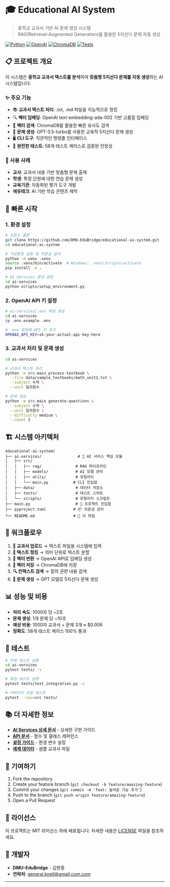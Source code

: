 # 🎓 Educational AI System

> 중학교 교과서 기반 AI 문제 생성 시스템  
> RAG(Retrieval-Augmented Generation)를 활용한 5지선다 문제 자동 생성

[![Python](https://img.shields.io/badge/Python-3.11+-blue.svg)](https://python.org)
[![OpenAI](https://img.shields.io/badge/OpenAI-GPT--3.5-green.svg)](https://openai.com)
[![ChromaDB](https://img.shields.io/badge/ChromaDB-Vector%20DB-orange.svg)](https://chromadb.com)
[![Tests](https://img.shields.io/badge/Tests-58%20passed-brightgreen.svg)](https://pytest.org)

## 📋 프로젝트 개요

이 시스템은 **중학교 교과서 텍스트를 분석**하여 **맞춤형 5지선다 문제를 자동 생성**하는 AI 시스템입니다.

### ✨ 주요 기능

- 📚 **교과서 텍스트 처리**: .txt, .md 파일을 지능적으로 청킹
- 🔍 **벡터 임베딩**: OpenAI text-embedding-ada-002 기반 고품질 임베딩
- 💾 **벡터 검색**: ChromaDB를 활용한 빠른 유사도 검색
- 🧠 **문제 생성**: GPT-3.5-turbo를 사용한 교육적 5지선다 문제 생성
- 🖥️ **CLI 도구**: 직관적인 명령줄 인터페이스
- 🧪 **완전한 테스트**: 58개 테스트 케이스로 검증된 안정성

### 🎯 사용 사례

- **교사**: 교과서 내용 기반 맞춤형 문제 출제
- **학생**: 특정 단원에 대한 연습 문제 생성
- **교육기관**: 자동화된 평가 도구 개발
- **에듀테크**: AI 기반 학습 콘텐츠 제작

## 🚀 빠른 시작

### 1. 환경 설정

```bash
# 저장소 클론
git clone https://github.com/DMU-EduBridge/educational-ai-system.git
cd educational-ai-system

# 가상환경 설정 및 의존성 설치
python -m venv .venv
source .venv/bin/activate  # Windows: .venv\Scripts\activate
pip install -e .

# AI Services 환경 설정
cd ai-services
python scripts/setup_environment.py
```

### 2. OpenAI API 키 설정

```bash
# ai-services/.env 파일 생성
cd ai-services
cp .env.example .env

# .env 파일에 API 키 추가
OPENAI_API_KEY=sk-your-actual-api-key-here
```

### 3. 교과서 처리 및 문제 생성

```bash
cd ai-services

# 교과서 텍스트 처리
python -m src.main process-textbook \
  --file data/sample_textbooks/math_unit1.txt \
  --subject 수학 \
  --unit 일차함수

# 문제 생성
python -m src.main generate-questions \
  --subject 수학 \
  --unit 일차함수 \
  --difficulty medium \
  --count 3
```

## 🏗️ 시스템 아키텍처

```
educational-ai-system/
├── ai-services/                # 🎯 AI 서비스 핵심 모듈
│   ├── src/
│   │   ├── rag/               # RAG 파이프라인
│   │   ├── models/            # AI 모델 관리
│   │   ├── utils/             # 유틸리티
│   │   └── main.py           # CLI 진입점
│   ├── data/                  # 데이터 저장소
│   ├── tests/                 # 테스트 스위트
│   └── scripts/               # 유틸리티 스크립트
├── main.py                    # 📍 프로젝트 진입점
├── pyproject.toml            # 📦 의존성 관리
└── README.md                 # 📖 이 파일
```

## 🔄 워크플로우

1. **📝 교과서 업로드** → 텍스트 파일을 시스템에 입력
2. **🔪 텍스트 청킹** → 의미 단위로 텍스트 분할
3. **🧮 벡터 변환** → OpenAI API로 임베딩 생성
4. **💾 벡터 저장** → ChromaDB에 저장
5. **🔍 컨텍스트 검색** → 질의 관련 내용 검색
6. **🧠 문제 생성** → GPT 모델로 5지선다 문제 생성

## 📊 성능 및 비용

- **처리 속도**: 1000자 당 ~2초
- **문제 생성**: 1개 문제 당 ~10초
- **예상 비용**: 1000자 교과서 + 문제 3개 ≈ $0.006
- **정확도**: 58개 테스트 케이스 100% 통과

## 🧪 테스트

```bash
# 전체 테스트 실행
cd ai-services
pytest tests/ -v

# 특정 테스트 실행
pytest tests/test_integration.py -v

# 커버리지 포함 테스트
pytest --cov=src tests/
```

## 📚 더 자세한 정보

- **[AI Services 상세 문서](ai-services/README.md)** - 상세한 구현 가이드
- **[API 문서](ai-services/docs/)** - 함수 및 클래스 레퍼런스
- **[설정 가이드](ai-services/.env.example)** - 환경 변수 설정
- **[예제 데이터](ai-services/data/sample_textbooks/)** - 샘플 교과서 파일

## 🤝 기여하기

1. Fork the repository
2. Create your feature branch (`git checkout -b feature/amazing-feature`)
3. Commit your changes (`git commit -m 'feat: 놀라운 기능 추가'`)
4. Push to the branch (`git push origin feature/amazing-feature`)
5. Open a Pull Request

## 📄 라이선스

이 프로젝트는 MIT 라이선스 하에 배포됩니다. 자세한 내용은 [LICENSE](LICENSE) 파일을 참조하세요.

## 👥 개발자

- **DMU-EduBridge** - 김현종
- **연락처**: general.knell@gmail.com.com

---

</div>
